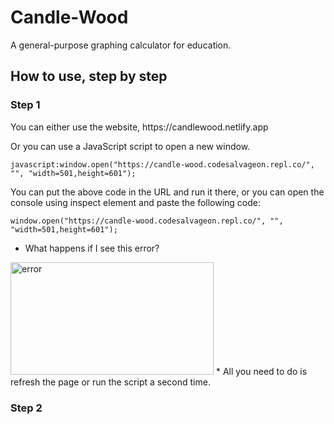 # Candle-Wood
A general-purpose graphing calculator for education.

## How to use, step by step

### Step 1
<p>You can either use the website, https://candlewood.netlify.app</p>
<p>Or you can use a JavaScript script to open a new window.</p>

```
javascript:window.open("https://candle-wood.codesalvageon.repl.co/", "", "width=501,height=601");
```

<p>You can put the above code in the URL and run it there, or you can open the console using inspect element and paste the following code:</p>

```
window.open("https://candle-wood.codesalvageon.repl.co/", "", "width=501,height=601");
```

* What happens if I see this error?
<img src="https://codesalvageon.github.io/magichat/images/Screen%20Shot%202022-03-27%20at%209.06.32%20PM.png" alt="error" width="325" height="180"/>
* All you need to do is refresh the page or run the script a second time.

### Step 2
